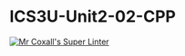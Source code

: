 # ICS3U-Unit2-02-CPP

[![Mr Coxall's Super Linter](https://github.com/CristianoSellitto/ICS3U-Unit2-02-CPP/workflows/Mr%20Coxall's%20Super%20Linter/badge.svg)](https://github.com/CristianoSellitto/ICS3U-Unit2-02-CPP/actions/)
